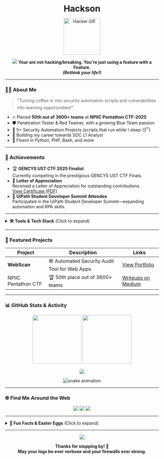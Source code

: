 <!-- Profile README for karthikr017 -->

<p align="center">
  <b style="font-size:2em;">Hackson</b>
</p>
<p align="center">
  <img src="https://media.giphy.com/media/ZVik7pBtu9dNS/giphy.gif" width="120" alt="Hacker GIF"/>
</p>
<p align="center">
  <img src="https://readme-typing-svg.demolab.com?font=Fira+Code&duration=4000&pause=1000&color=36BCF7&width=435&lines=Hey%2C+I%27m+Karthik+Raja+%F0%9F%91%8B;Cyber+Security+Researcher+%F0%9F%94%92;Aut[...]
</p>

<blockquote align="center">
  <b>Your are not hacking/breaking. You're just using a feature with a Feature. <br><i>(Rethink your life!)</i></b>
</blockquote>

---

### 🕵️‍♂️ About Me

> "Turning coffee ☕️ into security automation scripts and vulnerabilities into learning opportunities!"

- 🔥 Placed **50th out of 3600+ teams** at **NPIIC Pentathon CTF-2025**
- 🛡️ Penetration Tester & Red Teamer, with a growing Blue Team passion
- 🤖 5+ Security Automation Projects (scripts that run while I sleep 😴)
- 🎯 Building my career towards SOC L1 Analyst
- 🐍 Fluent in Python, PHP, Bash, and more

---

### 🏅 Achievements

- 🏆 **GENCYS UST CTF 2025 Finalist**  
  Currently competing in the prestigious GENCYS UST CTF Finals.
- 🎉 **Letter of Appreciation**  
  Received a Letter of Appreciation for outstanding contributions.  
  [View Certificate (PDF)](./Achievements/Note_Of_Appreciation_Karthik_Raja_2025.pdf)
- 🤖 **UiPath Student Developer Summit Attendee**  
  Participated in the UiPath Student Developer Summit—expanding automation and RPA skills.

---

<details>
  <summary><b>🛠️ Tools & Tech Stack</b> (Click to expand)</summary>
  <br/>
  <p align="center">
    <img src="https://img.shields.io/badge/Wireshark-1679A7?logo=wireshark&logoColor=white&style=for-the-badge"/>
    <img src="https://img.shields.io/badge/Nmap-4682B4?logo=data:image/svg+xml;base64,...&style=for-the-badge" />
    <img src="https://img.shields.io/badge/BurpSuite-FF6600?logo=burpsuite&logoColor=white&style=for-the-badge"/>
    <img src="https://img.shields.io/badge/Metasploit-4E8CFF?logo=metasploit&logoColor=white&style=for-the-badge"/>
    <img src="https://img.shields.io/badge/Splunk-000000?logo=splunk&logoColor=white&style=for-the-badge"/>
    <img src="https://img.shields.io/badge/Python-3776AB?logo=python&logoColor=white&style=for-the-badge"/>
    <img src="https://img.shields.io/badge/PHP-777BB4?logo=php&logoColor=white&style=for-the-badge"/>
    <img src="https://img.shields.io/badge/Bash-4EAA25?logo=gnubash&logoColor=white&style=for-the-badge"/>
  </p>
</details>

---

### 🚀 Featured Projects

| Project | Description | Links |
|---------|-------------|-------|
| **WebScan** | 🕸️ Automated Security Audit Tool for Web Apps | [View Portfolio](https://karthik-raja-portfolio.lovable.app/) |
| NPIIC Pentathon CTF | 🏆 50th place out of 3600+ teams | [Writeups on Medium](https://medium.com/@hackson) |

---

### 📊 GitHub Stats & Activity

<p align="center">
  <img src="https://github-readme-stats.vercel.app/api?username=karthikr017&show_icons=true&theme=radical" height="160"/>
  <img src="https://streak-stats.demolab.com?user=karthikr017&theme=radical&border_radius=8" height="160"/>
</p>
<p align="center">
  <img src="https://github-readme-activity-graph.vercel.app/graph?username=karthikr017&theme=rogue"/>
</p>

<p align="center">
  <img src="https://github.com/karthikr017/karthikr017/raw/output/github-contribution-grid-snake.svg"
       alt="snake animation" style="max-width: 100%;">
</p>

---

### 🌐 Find Me Around the Web

<p align="center">
  <a href="https://www.linkedin.com/in/karthikr-cybersecurity/"><img src="https://img.shields.io/badge/-LinkedIn-blue?style=for-the-badge&logo=linkedin"/></a>
  <a href="https://karthik-raja-portfolio.lovable.app/"><img src="https://img.shields.io/badge/-Portfolio-green?style=for-the-badge&logo=firefox-browser"/></a>
  <a href="https://medium.com/@hackson"><img src="https://img.shields.io/badge/-Medium-black?style=for-the-badge&logo=medium"/></a>
</p>

---

<details>
  <summary><b>🤖 Fun Facts & Easter Eggs</b> (Click to expand)</summary>
  <ul>
    <li>My bash scripts have saved more hours than coffee ever could!</li>
    <li>I can automate your socks off (or at least your security audits) 🧦</li>
    <li>Favorite pastime: Turning red teams blue, and blue teams red—sometimes both at once!</li>
    <li>Ask me about my fridge hacking theory (just kidding... or am I?)</li>
  </ul>
</details>

---

<p align="center">
  <img src="https://capsule-render.vercel.app/api?type=waving&color=0:36BCF7,100:FF4B2B&height=100&section=footer"/>
</p>

<p align="center"><b>Thanks for stopping by! 🚀<br/>May your logs be ever verbose and your firewalls ever strong.</b></p>
